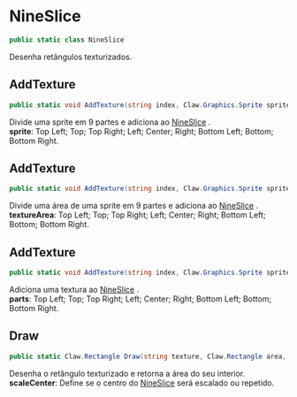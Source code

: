 # NineSlice
```csharp
public static class NineSlice
```
Desenha retângulos texturizados.<br />
## AddTexture
```csharp
public static void AddTexture(string index, Claw.Graphics.Sprite sprite) { }
```
Divide uma sprite em 9 partes e adiciona ao [NineSlice](/Claw/Graphics/NineSlice.md#NineSlice) .<br />
**sprite**: Top Left; Top; Top Right; Left; Center; Right; Bottom Left; Bottom; Bottom Right.<br />
## AddTexture
```csharp
public static void AddTexture(string index, Claw.Graphics.Sprite sprite, Claw.Rectangle textureArea) { }
```
Divide uma área de uma sprite em 9 partes e adiciona ao [NineSlice](/Claw/Graphics/NineSlice.md#NineSlice) .<br />
**textureArea**: Top Left; Top; Top Right; Left; Center; Right; Bottom Left; Bottom; Bottom Right.<br />
## AddTexture
```csharp
public static void AddTexture(string index, Claw.Graphics.Sprite sprite, Claw.Rectangle[] parts) { }
```
Adiciona uma textura ao [NineSlice](/Claw/Graphics/NineSlice.md#NineSlice) .<br />
**parts**: Top Left; Top; Top Right; Left; Center; Right; Bottom Left; Bottom; Bottom Right.<br />
## Draw
```csharp
public static Claw.Rectangle Draw(string texture, Claw.Rectangle area, Claw.Color backgroundColor, Claw.Color blendColor, bool scaleCenter) { }
```
Desenha o retângulo texturizado e retorna a área do seu interior.<br />
**scaleCenter**: Define se o centro do [NineSlice](/Claw/Graphics/NineSlice.md#NineSlice) será escalado ou repetido.<br />
